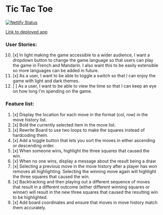 # Tic Tac Toe 

[![Netlify Status](https://api.netlify.com/api/v1/badges/09cbb80d-1253-419d-93da-0f743c861058/deploy-status)](https://app.netlify.com/sites/tic-tac-toe-revamped/deploys)

[Link to deployed app](https://tic-tac-toe-revamped.netlify.app/)

### User Stories:

10. [x] In light making the game accessible to a wider audience, I want a dropdown button to change the game language so that users can play the game in French and Mandarin. I also want this to be easily extensible so more languages can be added in future.
11. [x] As a user, I want to be able to toggle a switch so that I can enjoy the game with light and dark themes.
12. [ ] As a user, I want to be able to view the time so that I can keep an eye on how long I'm spending on the game.

### Feature list:

1. [x] Display the location for each move in the format (col, row) in the move history list.
2. [x] Bold the currently selected item in the move list.
3. [x] Rewrite Board to use two loops to make the squares instead of hardcoding them.
4. [x] Add a toggle button that lets you sort the moves in either ascending or descending order.
5. [x] When someone wins, highlight the three squares that caused the win.
6. [x] When no one wins, display a message about the result being a draw
7. [x] Selecting a previous move in the move history after a player has won removes all highlighting. Selecting the winning move again will highlight the three squares that caused the win.	
8. [x] Backtracking and then playing out a different sequence of moves that result in a different outcome (either different winning squares or winner) will result in the new three squares that caused the resulting win to be highlighted.
9. [x] Add board coordinates and ensure that moves in move history match them accurately.